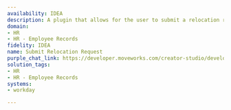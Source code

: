 ```yaml
---
availability: IDEA
description: A plugin that allows for the user to submit a relocation request seamlessly.
domain:
- HR
- HR - Employee Records
fidelity: IDEA
name: Submit Relocation Request
purple_chat_link: https://developer.moveworks.com/creator-studio/developer-tools/purple-chat/?conversation=%7B%22startTimestamp%22%3A%2211%3A43+AM%22%2C%22messages%22%3A%5B%7B%22role%22%3A%22user%22%2C%22parts%22%3A%5B%7B%22richText%22%3A%22I%27m+planning+to+relocate+to+San+Francisco.+Can+you+help+me+with+the+relocation+request%3F%22%7D%5D%7D%2C%7B%22role%22%3A%22assistant%22%2C%22parts%22%3A%5B%7B%22reasoningSteps%22%3A%5B%7B%22status%22%3A%22success%22%2C%22richText%22%3A%22%3Cp%3E%E2%9C%85+Working+on+%3Cb%3ERelocate+To+San+Francisco%3C%2Fb%3E%3Cbr%3E%E2%8F%B3+Calling+Plugin+%3Cb%3ESubmit+Relocation+Request%3C%2Fb%3E%3C%2Fp%3E%22%7D%5D%7D%2C%7B%22richText%22%3A%22Absolutely%2C+happy+to+help+with+your+relocation%21+Just+to+confirm%2C+you%27re+moving+from+Mountain+View+to+San+Francisco%2C+right%3F%22%7D%5D%7D%2C%7B%22role%22%3A%22user%22%2C%22parts%22%3A%5B%7B%22richText%22%3A%22Yes%2C+that%27s+correct.%22%7D%5D%7D%2C%7B%22role%22%3A%22assistant%22%2C%22parts%22%3A%5B%7B%22richText%22%3A%22%3Cp%3EYour+relocation+request+to+move+from+Mountain+View+to+San+Francisco+has+been+submitted+and+is+now+awaiting+your+manager%27s+approval.+Is+there+any+other+assistance+I+can+provide%3F+%F0%9F%91%8D%3C%2Fp%3E%22%7D%5D%7D%5D%7D
solution_tags:
- HR
- HR - Employee Records
systems:
- workday

---
```

